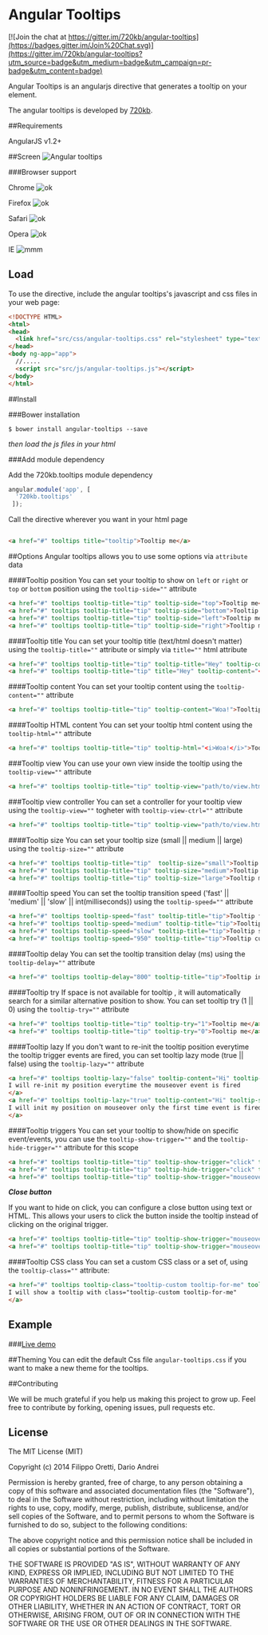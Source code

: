 Angular Tooltips
==================

[![Join the chat at https://gitter.im/720kb/angular-tooltips](https://badges.gitter.im/Join%20Chat.svg)](https://gitter.im/720kb/angular-tooltips?utm_source=badge&utm_medium=badge&utm_campaign=pr-badge&utm_content=badge)


Angular Tooltips is an angularjs directive that generates a tooltip on your element.


The angular tooltips is developed by [720kb](http://720kb.net).

##Requirements


AngularJS v1.2+

##Screen
![Angular tooltips](http://i.imgur.com/2rOwAbQ.png)

###Browser support


Chrome  ![ok](http://i.imgur.com/CK8qxk1.png)

Firefox ![ok](http://i.imgur.com/CK8qxk1.png)

Safari ![ok](http://i.imgur.com/CK8qxk1.png)

Opera ![ok](http://i.imgur.com/CK8qxk1.png)

IE    ![mmm](http://i.imgur.com/iAIwqCL.png)


## Load

To use the directive, include the angular tooltips's javascript and css files in your web page:

```html
<!DOCTYPE HTML>
<html>
<head>
  <link href="src/css/angular-tooltips.css" rel="stylesheet" type="text/css" />
</head>
<body ng-app="app">
  //.....
  <script src="src/js/angular-tooltips.js"></script>
</body>
</html>
```

##Install

###Bower installation

```
$ bower install angular-tooltips --save
```

_then load the js files in your html_

###Add module dependency

Add the 720kb.tooltips module dependency

```js
angular.module('app', [
  '720kb.tooltips'
 ]);
```


Call the directive wherever you want in your html page

```html

<a href="#" tooltips title="tooltip">Tooltip me</a>

```
##Options
Angular tooltips allows you to use some options via `attribute` data

####Tooltip position
You can set your tooltip to show on `left` or `right` or `top` or `bottom` position
using the `tooltip-side=""` attribute
```html
<a href="#" tooltips tooltip-title="tip" tooltip-side="top">Tooltip me</a>
<a href="#" tooltips tooltip-title="tip" tooltip-side="bottom">Tooltip me</a>
<a href="#" tooltips tooltip-title="tip" tooltip-side="left">Tooltip me</a>
<a href="#" tooltips tooltip-title="tip" tooltip-side="right">Tooltip me</a>
```

####Tooltip title
You can set your tooltip title (text/html doesn't matter)
using the `tooltip-title=""` attribute or simply via `title=""` html attribute

```html
<a href="#" tooltips tooltip-title="tip" tooltip-title="Hey" tooltip-content="<i>Woa!</i>">Tooltip me</a>
<a href="#" tooltips tooltip-title="tip" title="Hey" tooltip-content="<i>Woa!</i>">Tooltip me</a>
```

####Tooltip content
You can set your tooltip content
using the `tooltip-content=""` attribute

```html
<a href="#" tooltips tooltip-title="tip" tooltip-content="Woa!">Tooltip me</a>
```
####Tooltip HTML content
You can set your tooltip html content
using the `tooltip-html=""` attribute

```html
<a href="#" tooltips tooltip-title="tip" tooltip-html="<i>Woa!</i>">Tooltip me</a>
```
###Tooltip view
You can use your own view inside the tooltip
using the `tooltip-view=""` attribute

```html
<a href="#" tooltips tooltip-title="tip" tooltip-view="path/to/view.html">Tooltip me</a>
```
###Tooltip view controller
You can set a controller for your tooltip view
using the `tooltip-view=""` togheter with `tooltip-view-ctrl=""`  attribute

```html
<a href="#" tooltips tooltip-title="tip" tooltip-view="path/to/view.html" tooltip-view-ctrl="MyCtrl">Tooltip me</a>
```

####Tooltip size
You can set your tooltip size (small || medium || large)
using the `tooltip-size=""` attribute

```html
<a href="#" tooltips tooltip-title="tip"  tooltip-size="small">Tooltip me</a>
<a href="#" tooltips tooltip-title="tip" tooltip-size="medium">Tooltip me</a>
<a href="#" tooltips tooltip-title="tip" tooltip-size="large">Tooltip me</a>
```
####Tooltip speed
You can set the tooltip transition speed ('fast' || 'medium' || 'slow' || int(milliseconds))
using the `tooltip-speed=""` attribute

```html
<a href="#" tooltips tooltip-speed="fast" tooltip-title="tip">Tooltip fast</a>
<a href="#" tooltips tooltip-speed="medium" tooltip-title="tip">Tooltip medium</a>
<a href="#" tooltips tooltip-speed="slow" tooltip-title="tip">Tooltip slow</a>
<a href="#" tooltips tooltip-speed="950" tooltip-title="tip">Tooltip custom</a>
```
####Tooltip delay
You can set the tooltip transition delay (ms)
using the `tooltip-delay=""` attribute

```html
<a href="#" tooltips tooltip-delay="800" tooltip-title="tip">Tooltip in 800ms</a>
```
####Tooltip try
If space is not available for tooltip , it will automatically search for a similar alternative position to show. You can set tooltip try (1 || 0) 
using the `tooltip-try=""` attribute

```html
<a href="#" tooltips tooltip-title="tip" tooltip-try="1">Tooltip me</a>
<a href="#" tooltips tooltip-title="tip" tooltip-try="0">Tooltip me</a>
```
####Tooltip lazy
If you don't want to re-init the tooltip position everytime the tooltip trigger events are fired, you can set tooltip lazy mode (true || false) 
using the `tooltip-lazy=""` attribute

```html
<a href="#" tooltips tooltip-lazy="false" tooltip-content="Hi" tooltip-show-trigger="mouseover">
I will re-init my position everytime the mouseover event is fired
</a>
<a href="#" tooltips tooltip-lazy="true" tooltip-content="Hi" tooltip-show-trigger="mouseover">
I will init my position on mouseover only the first time event is fired
</a>
```

####Tooltip triggers
You can set your tooltip to show/hide on specific event/events, you can use the `tooltip-show-trigger=""` and the `tooltip-hide-trigger=""` attribute for this scope
```html
<a href="#" tooltips tooltip-title="tip" tooltip-show-trigger="click" tooltip-side="top">Show tooltip only on click</a>
<a href="#" tooltips tooltip-title="tip" tooltip-hide-trigger="click" tooltip-side="bottom">Hide tooltip only on click</a>
<a href="#" tooltips tooltip-title="tip" tooltip-show-trigger="mouseover click" tooltip-hide-trigger="click" tooltip-side="left">Show tooltip on click and mouseover and hide tooltip only on click</a>
```

_**Close button**_

If you want to hide on click, you can configure a close button using text or HTML. This allows your users to click the button inside the tooltip instead of clicking on the original trigger.
```html
<a href="#" tooltips tooltip-title="tip" tooltip-show-trigger="mouseover click" tooltip-hide-trigger="click" tooltip-close-button="x" tooltip-side="left">Show tooltip on click and mouseover and hide tooltip only on click, with option to click on the X</a>
<a href="#" tooltips tooltip-title="tip" tooltip-show-trigger="mouseover click" tooltip-hide-trigger="click" tooltip-close-button='<button type="button">Close Me!</button>' tooltip-side="left">Show tooltip on click and mouseover and hide tooltip only on click, with option to click on HTML button</a>
```

####Tooltip CSS class
You can set a custom CSS class or a set of, using the  `tooltip-class=""` attribute:
```html
<a href="#" tooltips tooltip-class="tooltip-custom tooltip-for-me" tooltip-title="tip" tooltip-side="top">
I will show a tooltip with class="tooltip-custom tooltip-for-me"
</a>
```

## Example

###[Live demo](https://720kb.github.io/angular-tooltips)

##Theming
You can edit the default Css file `angular-tooltips.css` if you want to make a new theme for the tooltips.

##Contributing

We will be much grateful if you help us making this project to grow up.
Feel free to contribute by forking, opening issues, pull requests etc.

## License

The MIT License (MIT)

Copyright (c) 2014 Filippo Oretti, Dario Andrei

Permission is hereby granted, free of charge, to any person obtaining a copy of this software and associated documentation files (the "Software"), to deal in the Software without restriction, including without limitation the rights to use, copy, modify, merge, publish, distribute, sublicense, and/or sell copies of the Software, and to permit persons to whom the Software is furnished to do so, subject to the following conditions:

The above copyright notice and this permission notice shall be included in all copies or substantial portions of the Software.

THE SOFTWARE IS PROVIDED "AS IS", WITHOUT WARRANTY OF ANY KIND, EXPRESS OR IMPLIED, INCLUDING BUT NOT LIMITED TO THE WARRANTIES OF MERCHANTABILITY, FITNESS FOR A PARTICULAR PURPOSE AND NONINFRINGEMENT. IN NO EVENT SHALL THE AUTHORS OR COPYRIGHT HOLDERS BE LIABLE FOR ANY CLAIM, DAMAGES OR OTHER LIABILITY, WHETHER IN AN ACTION OF CONTRACT, TORT OR OTHERWISE, ARISING FROM, OUT OF OR IN CONNECTION WITH THE SOFTWARE OR THE USE OR OTHER DEALINGS IN THE SOFTWARE.
